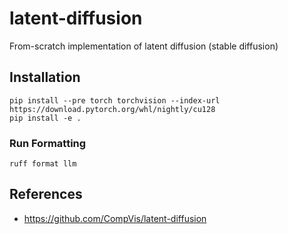 # latent-diffusion
From-scratch implementation of latent diffusion (stable diffusion)



## Installation
```
pip install --pre torch torchvision --index-url https://download.pytorch.org/whl/nightly/cu128
pip install -e .
```
### Run Formatting
```
ruff format llm
```

## References
- https://github.com/CompVis/latent-diffusion

